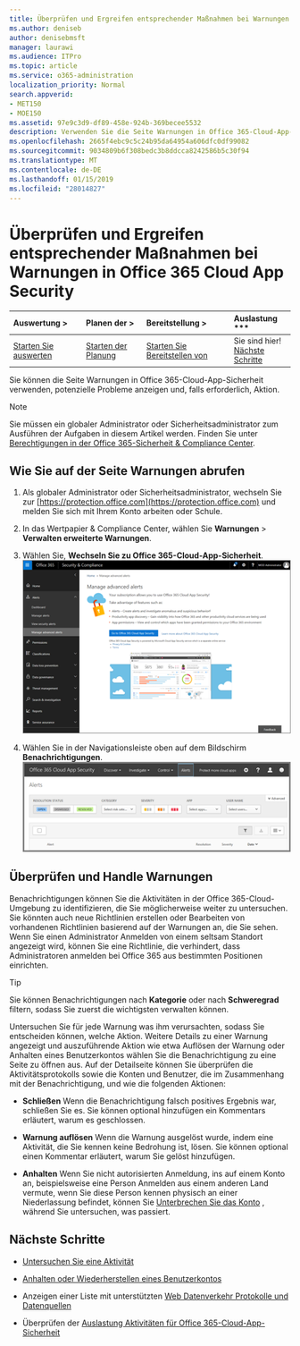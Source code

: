 ```yaml
---
title: Überprüfen und Ergreifen entsprechender Maßnahmen bei Warnungen in Office 365 Cloud App Security
ms.author: deniseb
author: denisebmsft
manager: laurawi
ms.audience: ITPro
ms.topic: article
ms.service: o365-administration
localization_priority: Normal
search.appverid:
- MET150
- MOE150
ms.assetid: 97e9c3d9-df89-458e-924b-369becee5532
description: Verwenden Sie die Seite Warnungen in Office 365-Cloud-App-Sicherheit, zum Anzeigen von potenzieller Problemen und Ausführen einer Aktion. Sie können schließen oder Beheben von Benachrichtigungen, und Sie bei Bedarf anhalten ein Benutzerkontos.
ms.openlocfilehash: 2665f4ebc9c5c24b95da64954a606dfc0df99082
ms.sourcegitcommit: 9034809b6f308bedc3b8ddcca8242586b5c30f94
ms.translationtype: MT
ms.contentlocale: de-DE
ms.lasthandoff: 01/15/2019
ms.locfileid: "28014827"
---
```

# <a name="review-and-take-action-on-alerts-in-office-365-cloud-app-security"></a>Überprüfen und Ergreifen entsprechender Maßnahmen bei Warnungen in Office 365 Cloud App Security
  
|Auswertung **\>**|Planen der **\>**|Bereitstellung **\>**|Auslastung ***|
|:-----|:-----|:-----|:-----|
|[Starten Sie auswerten](office-365-cas-overview.md) <br/> |[Starten der Planung](get-ready-for-office-365-cas.md) <br/> |[Starten Sie Bereitstellen von](turn-on-office-365-cas.md) <br/> |Sie sind hier!  <br/> [Nächste Schritte](#next-steps) <br/> |
   
Sie können die Seite Warnungen in Office 365-Cloud-App-Sicherheit verwenden, potenzielle Probleme anzeigen und, falls erforderlich, Aktion.
  
> [!NOTE]
> Sie müssen ein globaler Administrator oder Sicherheitsadministrator zum Ausführen der Aufgaben in diesem Artikel werden. Finden Sie unter [Berechtigungen in der Office 365-Sicherheit &amp; Compliance Center](permissions-in-the-security-and-compliance-center.md). 
  
## <a name="how-to-get-to-the-alerts-page"></a>Wie Sie auf der Seite Warnungen abrufen

1. Als globaler Administrator oder Sicherheitsadministrator, wechseln Sie zur [https://protection.office.com](https://protection.office.com) und melden Sie sich mit Ihrem Konto arbeiten oder Schule. 
    
2. In das Wertpapier &amp; Compliance Center, wählen Sie **Warnungen** \> **Verwalten erweiterte Warnungen**.
    
3. Wählen Sie, **Wechseln Sie zu Office 365-Cloud-App-Sicherheit**.<br/>![In das Wertpapier &amp; Compliance Center, wählen Sie erweiterte Benachrichtigungen verwalten, fahren Sie mit Office 365-Cloud-App-Sicherheit](media/958632d4-03e3-4ade-8e22-d5509db6fca7.png)
  
4. Wählen Sie in der Navigationsleiste oben auf dem Bildschirm **Benachrichtigungen**.<br/>![Klicken Sie auf der Seite Warnungen finden Sie unter Benachrichtigungen, die ausgelöst wurden und Aktionen.](media/3b53d4c9-4b13-435d-8547-8c0f9ae6b914.png)
  
## <a name="review-and-handle-alerts"></a>Überprüfen und Handle Warnungen

Benachrichtigungen können Sie die Aktivitäten in der Office 365-Cloud-Umgebung zu identifizieren, die Sie möglicherweise weiter zu untersuchen. Sie könnten auch neue Richtlinien erstellen oder Bearbeiten von vorhandenen Richtlinien basierend auf der Warnungen an, die Sie sehen. Wenn Sie einen Administrator Anmelden von einem seltsam Standort angezeigt wird, können Sie eine Richtlinie, die verhindert, dass Administratoren anmelden bei Office 365 aus bestimmten Positionen einrichten.
  
> [!TIP]
> Sie können Benachrichtigungen nach **Kategorie** oder nach **Schweregrad** filtern, sodass Sie zuerst die wichtigsten verwalten können. 
  
Untersuchen Sie für jede Warnung was ihm verursachten, sodass Sie entscheiden können, welche Aktion. Weitere Details zu einer Warnung angezeigt und auszuführende Aktion wie etwa Auflösen der Warnung oder Anhalten eines Benutzerkontos wählen Sie die Benachrichtigung zu eine Seite zu öffnen aus. Auf der Detailseite können Sie überprüfen die Aktivitätsprotokolls sowie die Konten und Benutzer, die im Zusammenhang mit der Benachrichtigung, und wie die folgenden Aktionen:
  
- **Schließen** Wenn die Benachrichtigung falsch positives Ergebnis war, schließen Sie es. Sie können optional hinzufügen ein Kommentars erläutert, warum es geschlossen. 
    
- **Warnung auflösen** Wenn die Warnung ausgelöst wurde, indem eine Aktivität, die Sie kennen keine Bedrohung ist, lösen. Sie können optional einen Kommentar erläutert, warum Sie gelöst hinzufügen. 
    
- **Anhalten** Wenn Sie nicht autorisierten Anmeldung, ins auf einem Konto an, beispielsweise eine Person Anmelden aus einem anderen Land vermute, wenn Sie diese Person kennen physisch an einer Niederlassung befindet, können Sie [Unterbrechen Sie das Konto](suspend-or-restore-an-account-in-ocas.md) , während Sie untersuchen, was passiert. 
    
## <a name="next-steps"></a>Nächste Schritte

- [Untersuchen Sie eine Aktivität](investigate-an-activity-in-office-365-cas.md)
    
- [Anhalten oder Wiederherstellen eines Benutzerkontos](suspend-or-restore-an-account-in-ocas.md)
    
- Anzeigen einer Liste mit unterstützten [Web Datenverkehr Protokolle und Datenquellen](web-traffic-logs-and-data-sources-for-ocas.md)
    
- Überprüfen der [Auslastung Aktivitäten für Office 365-Cloud-App-Sicherheit](utilization-activities-for-ocas.md)
    

